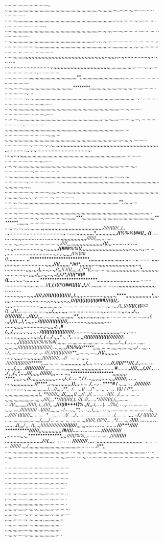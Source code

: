..........  ........................,.  .,,,,,,,,,,,,,,,,,,,,,,,,,,,,,,,,,,,,,,,,,,,,,,,,,,,,,,,,,,,,,,,,,,,,,,,,,,..,,,,,,,,,,....,,...,.....,,......
  ... .... . ................     .........,,,,,,,,,,,,,,,,,,,,,,,,,,,,,,,,,,,,,,,,,,,,,,,,,,,,,,,,,,,,,,,,,,,,,,,,,,,,,,,...,..,...........,..,......
   ..... ...... .............. .........,, .......,,,,,,,,,,,,,,,,,,,,,,,,,,,,,,,,,,,,,,,,,,,,,,,,,,,,,,,,,,,,,,,,,,,,,...,.,.,,.,........,........ ..
.....    .. .... . .    .................... ....,,,,,,,,,,,,,,,,,,,,,,,,,,,,,,,,,,,,,,,,,,,,,,,,,,,,,,,,,,,,,,,,,,,,..,.,.,,.,,......................
. ....   ....... .,. ..........................,,,,,,,,,,,,,,,,,,,,,,,,,,,,,,,,,,,,,,,,,,,,,,,,,,,,,,,,,,,..,,,,,,,,,,,,.,,,.,.,,..,,.................
.... ,..      ..... . . .............. ........,,,,,,,,,*****,,,,,,,,,,,,,,,,,,,,,,,,,,,,,,,,,,,,,,,,,,,,,,,,.,,,,,,,..,,,,,.,...,.................,..
.. .. .     ... ................................,.,,,,,,*,,,,,,,,,,,,,,,,,,,,,,,,,,,,,,,******,,,,,,,,,,,,,,,,,,,,,,.........,.,,,.,..................
..........  ,.. .............. .....,,............,,*,,,,,,,,,,,,,,,,,,,,,,,,,,,,,,,,,,,****,,**,,,,,,,,,,,,,,,,,,,,,,,,,,.,,,,,,,.,,...,.............
 ......... ...,................ .....,,,.......,,,,,*,,,,,,,,,,,,,,,,,,,,,,,,,,,,,,,,,,,********,,,,,,,,,,,,,,,,,,,,,,,.,,.,,,,.,,,.,...,,,...........
..................,.   .. .................,.,..,.,,,,,,,,,,,,,,,,,,,,,,,,,,,,,,,,,,,,,,,,,,,,,,,,,,,,,,,,,,,,,,,,.,,,,,,,,,,,,,,,,...,...............
............................,,,....... .....,..,,.,,,,,,,,,,,,,,,,,,,,,,,,,,,,,,,,,,,,,,,,,,,,,,,,,,,,,,,,,,,,,,,,,,,,,,,,,,,,,,,,,,.....,.,..........
..................... ..,.......,,..... ...,......,,,,,,,,,,,,,,,,,,,,,,,,,,,,,,,,,,,,,,,,,,,,,,,,,,,,,,,,,,,,,,,,,,,,,..,,,..,,,,,,..........,,,....,
... ....... ......... .....,.  .. ........... . .,,,,,,*,,,,,,,,,,,,,,,,,,,,,,,,,,,,,,,,,,,,,,,,,,,,,,,,,,,,,,,,,,,,,,,,,,,,,,,,,,,,,,,,,..,,,,,......
............................. ......,,,,,.... .,,.,,,,,,*,,,,,,,,,,,,,,,,,,,,,,,,,,,,,,,,,,,,,,,,,,,,,,,,,,,,,,,,,,,,,,,,,,,,,.,,,,,,.,,,..,,..,,,,,.,
........... .....................,...........,..,.,,,,*,**,,,,,,,,,,,,,,,,,,,,,,,,,,,,,,,,,,,,,,,,,,,,,,,,,,,,,,,,,,,,,,,,,,,,,,,,.............,,.,..,
....................................,. ....,,...,.,,,,**,*,,,,,,,,,,,,,,,,,,,,,,,,,,,,,,,,,,,,,,,,,,,,,,,,,,,,,,,,,,,,,,,,,,,,,,,,,,,,,,..........,...
............................,,.,...... ,....,..,.,,,,,,*,***,,,,,,,,,,,,,,,,,,,,,,,,,,,,,,,,,,,,,,,,,,,,,,,,,,,,,,,,,,,,,,,,,,,.,,,,,,,,..,.......,,,,
.......................,......... ..........  ....,,,,,,*,**,,,,,,,,,,,,,,,,,,,,,,,,,,,,,,,,,,,,,,,,,,,,,,,,,,,,,,,,,,,,,,,,,,,..,,,.,,,,,...,,,.,.,,,
..................,..............,.,,,.......,.,,.,,,,,,**,**,,,,,,,,,,,,,,,,,,,,,,,,,,,,,,,,,,,,,,,,,,,,,,,,,,,,,,,,,,,,,,,,,,,,.,,,,,,,,,.,.,,,.,.,,
......................,.............,,,,,,...,..,.,,,,,,***,**,,,,,,,,,,,,,,,,,,,,,,,,,,,,,,,,,,,,,,,,,,,,,,,,,,,,,,,,,,,,,,,,,,,,.,,,,,,,,,.,,,,.,,.,
..,.......... ...,................ .......,.,...,.,,,,,,,**,***,,,,,,,,,,,,,,,,,,,,,,,,,*,*,,,,,,,,,*,,,,,,,,,,,,,,,,,,,,,,,,,,,,,,,*,,,**,,.,,,,,....
....................   .........,................,,,,,,,*,**,**,,,,,,,,,,,,,,,,,*,,,,,,,*,,,,,,,,,,,,,,,,,,,,,,,,,,,,,,,,,,,,,,,,,,.,*,,,,,,,.,.,,,,..
........................,.,....,...............,,.,,,,**,,,*****,,,,,,,,*,,,*,,,*,,,*,,,*,,,*,,,*,,,*,,,*,,,,,,,,,,,,,,,,,,,,,,,,,*,,********,,,,,,,,,
.............................  ....,,....,...,.,,.,,,,,,,,,,*,,***,,,,,,,,*******,,,,,***,,*******,,,,,,,,,,,,,,,,,,,,,,,,,,,*******/////(((//*,,/,**,
..,............,........................,,...,.,..,,,,,*,*,,,,,,*,,,,,**************************************,,,***,,**,,,,****,****/(%%%(##(/**,,.(*(*
....   ...  .......,.......... .....  .........,..,,,,*********,******,***,******************************,*,**,,,,**,,*,****,*******////*//***,,,*.,,,
......   ....,....,,,...,..........................,*****,,*****////***,*,,,,,,*********************************,,,,,,,,,,,,,,,**,********,*,,*/(/*,,,
........ .....   ...  ....,,...................,,..,,,,,,,,**/(###%%(/*,,,,,,,,,,*,,,,**************************,,,,,,,,*,*,,,,***,,.,,***,,.,.,,,..,,
...  ... ,..... . ...........................,..,..,,,,,*****/(%(##(/**,,,,,,,,,,,..,,*************************,,,,,,,,,,,,,,,,,**,,,**,,,,,.,,,....,,
........ ,,,,, ,......,,*.. .................,,,,,//((,,*,,,,,*/**#**/*,,,,,,,,,....,,*****,*****,******************,***,,,,,*,,,,*,,*,*,,,*,,,,,,...,
.............. ,,,,, ,,**.(,.....,...*,/****(,,*//./*((/,,*,,,*,(,/**((,*...,,......,,,,,,,***,,,*,********************,,,*,,,,,,,,,*.,*,,**,,,,,,,.,,
...... ...    ...,.. ,,,,./,,,..,,...,../,/./*,**//(/(*#(#((**,,**,***,,.,,,*,..,,,,,,,,,,*************************,,,,,**,,,,,,,,,,,,,,,,,,,,***,,,,,
.. ..... ..............,..,**,.,,,.,.....//**(,/,/((*(/##((/((/**.**,/,***//..,,,,,,,,..... ...,,..,*****************,****,*,,,,,,,,,,,,,,,,,*,,*,,,,,
.. ...        .....    ..........,.,....,.,*.//*//,///*(**(/(((((((////,,/.,,**,,...............,,.,,,..,**********,******,,,,,,,,,,,,,,**,,,*,,,,,,,,
 .  ............,....  .....,.,...,,,,.,..**,.,/*//(/*(((/((/(/((###///((/*/,. .,***,,,...................,,**************,,*****,**,*,*,,***,,,,,,.,,
 . ........................ ..,....,.,,...,*,*,*/(,*,*(//**(/(//,((**#/#((*...,/(/*,......... .    ..........,************************,*,,*/,,,,,.,,,,
......  ..... ...... .....,,.,...... ...,,..,,.,/.,*,(/*(/***//**/((*/***,,..,/((/**,*/*,,******,..  .........,,,,,,,,,*******,*,,*,**,,*,,,.,.,,,,.,,
,****,,..,... ............,.. ........,,**.., (  .,,/,///.,./,*,.*****,*,,...*/(((//*//(((((((///*,..  ..........,*********************,,,,,,,,,,,,...
   .   .......,,,,,,..............,..,,,***,./, ,*#(.*,,*/,,.,.,,.,*..,,,..,../((((((((((((((//////***,............*****,,,,,,,,,,,,,,,,*****,,,...,.,
...*****..       ........,,,,,,*,.,....,../,,(..../* *.,*,,* ., .*,. .....,,/((((//(((((((((////////*****.  .......,,***/((((((/*/////(%%%#/*,,,,*,,.,
....,,,.....,,..,,,,*..,,.. ......(,,,***,,,./..,,(.,.  ,,.. ..,,,. .,,...,..,*//((((((((((((((/////**/*,.   ..,,.,,,,******/(%%(/*******/*****,*,,,,,
........,,,,,..,.,,...,,,.,,*/* . .,,,.  . ..*/,*,.........,.........,*...,.. ///*,*//((((((//////**,,,.......,.....,,*******//(/**********,,,*,,,,,,.
....,..,,,,,....,,.,,,,,,****,/(///((////*,,..*//     .     .....,...,,*,.,. .//*///(((((//////*****,,,,,,..,........,,*******************,,,,,,,,,,,,
,,*/,,., .....,.,.***,.,**//,**//(//**///*,,/.,.....      . .. ,.,*,.,*/,,,,. .*//(((////*******///***,,,..... .......,,********************,,*,,,,,,,
,,,,,,,,,,,,,,,,........#........,*////*,,,,/,///.,        .. . ./  , ,(.*,*,...,///**,,,,,,**///////**,,,...   ..  ...,*******************,*,,,,,,,,,
*******,,,,,..*,,//*.,,,,,,,,.,,,,,,,,.....,/.,*/.       .    .. *,/  */ ...,*,,,.,,......,,,**///////***,..   . ..  .....,***********,,*,,,,,,,,,,*,,
*//*******,,..*,,,,,*,,,,,,,,(/,,,...**....,***/*,     ..,. .  ****#  /    .**,,,,,. .  ,,,*****/////////*.  ..............,******,,,,,,,,,,,,,,,,,/*,
*,,****//,,,,,**,.../.. ..,,*(/ ..,,*/*  .,*.*. ,, .,. ..,.    (((/  *(     */**,,,.    ..                         ..   .,,,,,,,,,,,,,,,,,,,,,,,,,,(,,
**////*//,,,,******//,,,,,,**(/...,*/(*. ,//**. ,.  ..*. .  .  (((/.. ,(    ****,..   ..     .....                  ..  .,*,,,,,,,,,*,,,,,,,,,,,..,,,,
*.,*/*///,,,,****//(((/(((,**(*.  /*/(*..*//,*. .  ,.****/////*/((*(**,/,,,***........                               ..../((*,,,,,,,,,,*//////*,.*/**,
*,***////,,,,,****///((#*****((%.,//,**,.****/,.. ..(..   ..(%*(, .    ..*,...   .........                            ...  .,*,.,......,/*/////////*/*
..(*/////,,,,,,,,.*../.....,.,*,**,., .. , ,*/,,,,*, .  . ..., ..............  ............                                .       .(., ,*,,****/////*
(((((///,,,......... * .  ...,.  .....(/ ...,/.,...... ..    .................*../,........                                            .**,,,.../,***/
((((((/,/. .  .***.. ........  .,*...,......,/,,.,,,**/    ... .......   ...   .   ......                                               .**,,*(/(///*,
(((*//...        . */..      *.  ...,,*/*****/******///. ....  .....      ..         ......                                             .//****,,,***/
,,. /(.,,.,*/////*//////////**///((///***,,,,,,*******,......   ...      ...        .....   ..                                           ///*****/////
**********//////**,,.,,,,,,,,,,,,,****************/*#////....    ..       ...        .... ....                                           *////////////
,..........,,.,,**************,,,,**********///*/(/%%*,*,..      .        ...        ........                                            ,////**//////
,,,,,,,,,,,,,,,,,,,,,,,,,**,***/**//***************(,,,,.  ..              ..         . ..  .                                             **/////////*
,,,,..,,,,,,,,,,*********,,,,,,,,,,,,,,,,,,,,,****,...,.   ..              ..        . ...                                                  *///////**
.,***,,*/*,,,,,,,,,,,,,,,,,,,,,,,,,,,,,,,,,,,,,,,,.....   ..                .         ..                                                     .*//***,,
........,.,,,,,,,,,,,,,,,,,,,,,,,,,,,,,,,,,,,,,,,,.. .   ..                                                                                     .,,,,,
.,.,,,,,,.,...,,,,,,,,,,,,,,,,,,,,,,,,,,,,,,,,,,,. ..   ..                                                                                      ..,,,,
.......................................,,,,.......  .   ..                                                                                        .,,.
.................................................,...  ...       .                                                                                    
....................................................                                                                                                  
...................................................                                                                                                   
...................................................                                                                                                   
....................................,.............                                                                                                    
.................................................                                                                                                     
........,.....,,,.............,,.................                            .                                                                        
,.....,,,.....,....,,,,,,.............,.,.......                             .                                                                        
,,,,,,,...,,,,,,,,,,,,,,,,,,,,,.................                             .                                                                        
,,,,,,,,,.,,,,,,,...,,,.,.,,,,,,,.,,,,,..,......  ..                         .                                                                        
,,,,,,,.,,,......,,.,..,,,..,,,,,,,,,.,.,,,,,,,......                                                                                                 
,,,,,,,..........,...,,,,,,,,,.,,,,,,,,,,,,,,..                                                                                                       
...,,,,....,,,,,,,....,,,,,,,,,,,,,,..,,,,,,..                                                                                                        
.,,.,,,,,,.,,.......,,..,,,,,,..,..,,,,,,,,..                                                                                                         
...,,,,.,.......,,..,,,,,,,,,,,,,,,,,,,,,,..                                                                                           .              
